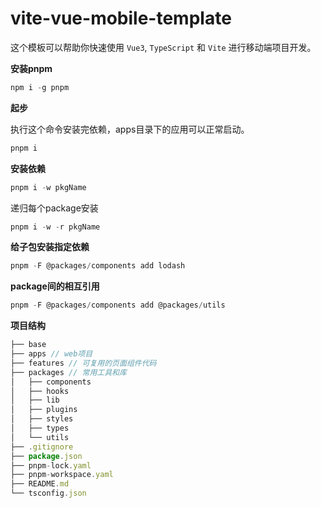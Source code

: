 # vite-vue-mobile-template

这个模板可以帮助你快速使用 `Vue3`, `TypeScript` 和 `Vite` 进行移动端项目开发。

**安装pnpm**

```javascript
npm i -g pnpm 
```

**起步**

执行这个命令安装完依赖，apps目录下的应用可以正常启动。

```javascript
pnpm i 
```

**安装依赖**

```javascript
pnpm i -w pkgName
```

递归每个package安装
```javascript
pnpm i -w -r pkgName
```

**给子包安装指定依赖**
```javascript
pnpm -F @packages/components add lodash
```

**package间的相互引用**
```javascript
pnpm -F @packages/components add @packages/utils
```


**项目结构**
```javascript
├── base
├── apps // web项目
├── features // 可复用的页面组件代码
├── packages // 常用工具和库
│   ├── components
│   ├── hooks
│   ├── lib
│   ├── plugins
│   ├── styles
│   ├── types
│   └── utils
├── .gitignore
├── package.json
├── pnpm-lock.yaml
├── pnpm-workspace.yaml
├── README.md
└── tsconfig.json
```
